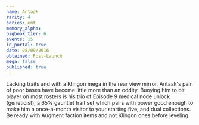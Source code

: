 ```yaml
---
name: Antaak
rarity: 4
series: ent
memory_alpha:
bigbook_tier: 6
events: 15
in_portal: true
date: 08/09/2016
obtained: Post-Launch
mega: false
published: true
---
```


Lacking traits and with a Klingon mega in the rear view mirror, Antaak's pair of poor bases have become little more than an oddity. Buoying him to bit player on most rosters is his trio of Episode 9 medical node unlock (geneticist), a 65% gauntlet trait set which pairs with power good enough to make him a once-a-month visitor to your starting five, and dual collections. Be ready with Augment faction items and not Klingon ones before leveling.
